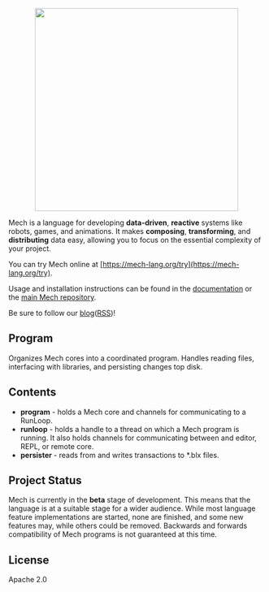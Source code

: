 <p align="center">
  <img width="400px" src="https://mech-lang.org/img/logo.png">
</p>

Mech is a language for developing **data-driven**, **reactive** systems like robots, games, and animations. It makes **composing**, **transforming**, and **distributing** data easy, allowing you to focus on the essential complexity of your project. 

You can try Mech online at [https://mech-lang.org/try](https://mech-lang.org/try).

Usage and installation instructions can be found in the [documentation](https://mech-lang.org/#/docs/index.mec) or the [main Mech repository](https://github.com/mech-lang/mech).

Be sure to follow our [blog](https://mech-lang.org/blog/)([RSS](https://mech-lang.org/feed.xml))!

## Program

Organizes Mech cores into a coordinated program. Handles reading files, interfacing with libraries, and persisting changes top disk.

## Contents

- **program** - holds a Mech core and channels for communicating to a RunLoop.
- **runloop** - holds a handle to a thread on which a Mech program is running. It also holds channels for communicating between and editor, REPL, or remote core.
- **persister** - reads from and writes transactions to *.blx files.

## Project Status

Mech is currently in the **beta** stage of development. This means that the language is at a suitable stage for a wider audience. While most language feature implementations are started, none are finished, and some new features may, while others could be removed. Backwards and forwards compatibility of Mech programs is not guaranteed at this time. 

## License

Apache 2.0